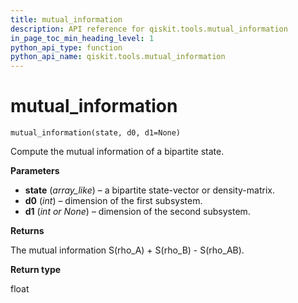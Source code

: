 ```yaml
---
title: mutual_information
description: API reference for qiskit.tools.mutual_information
in_page_toc_min_heading_level: 1
python_api_type: function
python_api_name: qiskit.tools.mutual_information
---
```


# mutual\_information

<span id="qiskit.tools.mutual_information" />

`mutual_information(state, d0, d1=None)`

Compute the mutual information of a bipartite state.

**Parameters**

*   **state** (*array\_like*) – a bipartite state-vector or density-matrix.
*   **d0** (*int*) – dimension of the first subsystem.
*   **d1** (*int or None*) – dimension of the second subsystem.

**Returns**

The mutual information S(rho\_A) + S(rho\_B) - S(rho\_AB).

**Return type**

float

